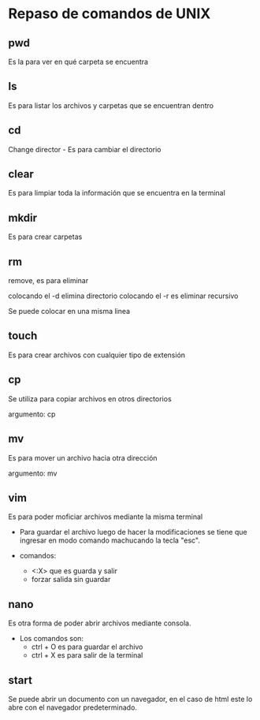 # Repaso de comandos de UNIX

## pwd

Es la para ver en qué carpeta se encuentra

## ls

Es para listar los archivos y carpetas que se encuentran dentro

## cd

Change director - Es para cambiar el directorio

## clear

Es para limpiar toda la información que se encuentra en la terminal

## mkdir

Es para crear carpetas

## rm 

remove, es para eliminar

colocando el -d elimina directorio
colocando el -r es eliminar recursivo

Se puede colocar en una misma linea

## touch

Es para crear archivos con cualquier tipo de extensión

## cp

Se utiliza para copiar archivos en otros directorios

argumento:
cp <nombre achivo> <carpeta donde quiero copiartlo>

## mv

Es para mover un archivo hacia otra dirección

argumento:
mv <nombre archivo> <directorio a donde se quiere mover>

## vim

Es para poder moficiar archivos mediante la misma terminal

-   Para guardar el archivo luego de hacer la modificaciones se tiene que ingresar en modo comando machucando la tecla "esc". 
  
- comandos:
  
    - <:X> que es guarda y salir
    - <!q> forzar salida sin guardar

## nano

Es otra forma de poder abrir archivos mediante consola.

- Los comandos son:
  - ctrl + O es para guardar el archivo
  - ctrl + X es para salir de la terminal

## start

Se puede abrir un documento con un navegador, en el caso de html este lo abre con el navegador predeterminado.